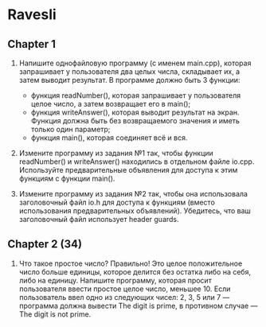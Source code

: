 # Ravesli

## Chapter 1
1. Напишите однофайловую программу (с именем main.cpp), которая запрашивает у пользователя два целых числа, складывает их, а затем выводит результат. В программе должно быть 3 функции:
   - функция readNumber(), которая запрашивает у пользователя целое число, а затем возвращает его в main();
   - функция writeAnswer(), которая выводит результат на экран. Функция должна быть без возвращаемого значения и иметь только один параметр;
   - функция main(), которая соединяет всё и вся.

2. Измените программу из задания №1 так, чтобы функции readNumber() и writeAnswer() находились в отдельном файле io.cpp. Используйте предварительные объявления для доступа к этим функциям с функции main().

3. Измените программу из задания №2 так, чтобы она использовала заголовочный файл io.h для доступа к функциям (вместо использования предварительных объявлений). Убедитесь, что ваш заголовочный файл использует header guards.

## Chapter 2 (34)
1. Что такое простое число? Правильно! Это целое положительное число больше единицы, которое делится без остатка либо на себя, либо на единицу. Напишите программу, которая просит пользователя ввести простое целое число, меньшее 10. Если пользователь ввел одно из следующих чисел: 2, 3, 5 или 7 — программа должна вывести The digit is prime, в противном случае — The digit is not prime.
